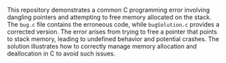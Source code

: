 This repository demonstrates a common C programming error involving dangling pointers and attempting to free memory allocated on the stack. The `bug.c` file contains the erroneous code, while `bugSolution.c` provides a corrected version.  The error arises from trying to free a pointer that points to stack memory, leading to undefined behavior and potential crashes. The solution illustrates how to correctly manage memory allocation and deallocation in C to avoid such issues.